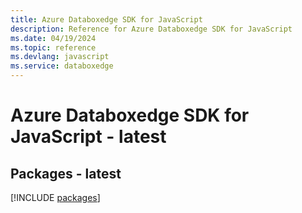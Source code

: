 ```yaml
---
title: Azure Databoxedge SDK for JavaScript
description: Reference for Azure Databoxedge SDK for JavaScript
ms.date: 04/19/2024
ms.topic: reference
ms.devlang: javascript
ms.service: databoxedge
---
```

# Azure Databoxedge SDK for JavaScript - latest
## Packages - latest
[!INCLUDE [packages](databoxedge-index.md)]